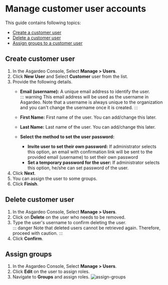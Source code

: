 # Manage customer user accounts

This guide contains following topics:
- [Create a customer user](#create-customer-user)
- [Delete a customer user](#delete-customer-user)
- [Assign groups to a customer user](#assign-groups)

## Create customer user
1. In the Asgardeo Console, Select **Manage > Users**.
2. Click  **New User** and Select **Customer** user from the list.
3. Provide the following details.
    - **Email (username):** A unique email address to identify the user. 
        <br>
        ::: warning
        This email address will be used as the username in Asgardeo. Note that a username is always unique to the organization and you can't change the username once it is created.
        :::
    - **First Name:** First name of the user. You can add/change this later.
    - **Last Name:** Last name of the user. You can add/change this later.

    - **Select the method to set the user password:**
      - **Invite user to set their own password:**
            If administrator selects this option, an email with confirmation link will be sent to the provided email (username) to set their own password
      - **Set a temporary password for the user:**
            If administrator selects this option, he/she can set password of the user.<br>            
4. Click **Next**.
5. You can assign the user to some groups. 
6. Click **Finish**.

## Delete customer user

1. In the Asgardeo Console, Select **Manage > Users**.
2. Click on **Delete** on the user who needs to be removed.
3. Type the user's username to confirm deleting the user.     
     ::: danger
     Note that deleted users cannot be retrieved again. Therefore, proceed with caution.
     :::
4. Click **Confirm**.
     
## Assign groups

1. In the Asgardeo Console, Select **Manage > Users**. 
2. Click **Edit** on the user to assign roles.
3. Navigate to **Groups** and assign roles.
    <img :src="$withBase('/assets/img/guides/users/assign-groups-to-users.png')" alt="assign-groups">
    